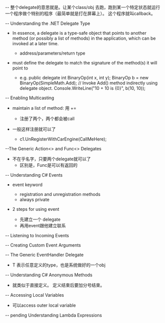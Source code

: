 -- 整个delegate的意思就是。让某个class/obj 去跑，跑到某一个特定状态就运行一个程序做个特别的程序（最简单就是打在屏幕上）。 这个程序就叫callback。 

-- Understanding the .NET Delegate Type
  - In essence, a delegate is a type-safe object that points to another method (or possibly a list of methods) in the application, 
    which can be invoked at a later time.
    - address/parameters/return type 
    
  - must define the delegate to match the signature of the method(s) it will point to
    - e.g. public delegate int BinaryOp(int x, int y);
          BinaryOp b = new BinaryOp(SimpleMath.Add);
          // Invoke Add() method indirectly using delegate object.
          Console.WriteLine("10 + 10 is {0}", b(10, 10));
                 
-- Enabling Multicasting
  - maintain a list of method: 用 +=
    - 注册了两个，两个都会被call 
  
  - 一般这样注册就可以了 
    - c1.UnRegisterWithCarEngine(CallMeHere);

--The Generic Action<> and Func<> Delegates
  - 不在乎名字，只要两个delegate就可以了 
    - 区别是，Func是可以有返回的 
    
-- Understanding C# Events
  - event keyword 
    - registration and unregistration methods
    - always private 
    
  - 2 steps for using event   
    - 先建立一个 delegate
    - 再用event跟他建立联系 
    
-- Listening to Incoming Events

-- Creating Custom Event Arguments

-- The Generic EventHandler<T> Delegate
  - T 表示任意定义的type，也是系统做好的一个obj

-- Understanding C# Anonymous Methods
  - 就类似于直接定义。 定义结束后要加分号结束。 

-- Accessing Local Variables
  - 可以access outer local variable 
  
-- pending Understanding Lambda Expressions



